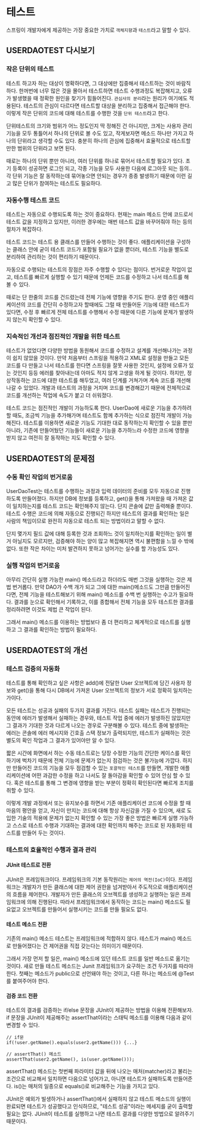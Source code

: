 # 테스트
스프링이 개발자에게 제공하는 가장 중요한 가치로 `객체지향`과 `테스트`라고 말할 수 있다.

## USERDAOTEST 다시보기
### 작은 단위의 테스트
테스트 하고자 하는 대상이 명확하다면, 그 대상에만 집중해서 테스트하는 것이 바람직하다.
한꺼번에 너무 많은 것을 몰아서 테스트하면 테스트 수행과정도 복잡해지고, 오류가 발생했을 때 정확한 원인을 찾기가 힘들어진다.
`관심사의 분리`라는 원리가 여기에도 적용된다.
테스트의 관심이 다르다면 테스트할 대상을 분리하고 집중해서 접근해야 한다.
이렇게 작은 단위의 코드에 대해 테스트를 수행한 것을 `단위 테스트`라고 한다.

단위테스트의 크기와 범위가 어느 정도인지 딱 정해진 건 아니지만, 크게는 사용자 관리 기능을 모두 통틀어서 하나의 단위로 볼 수도 있고, 작게보자면 메소드 하나만 가지고 하나의 단위라고 생각할 수도 있다. 충분히 하나의 관심에 집중해서 효율적으로 테스트할 만한 범위의 단위라고 보면 된다.

때로는 하나의 단위 뿐만 아니라, 여러 단위를 하나로 묶어서 테스트할 필요가 있다.
초기 등록이 성공하면 로그인 되고, 각종 기능을 모두 사용한 다음에 로그아웃 되는 등의..
각 단위 기능은 잘 동작하는데 묶어놓으면 안되는 경우가 종종 발생하기 때문에 이런 길고 많은 단위가 참여하는 테스트도 필요하다.

### 자동수행 테스트 코드
테스트는 자동으로 수행되도록 하는 것이 중요하다.
현재는 main 메소드 안에 코드로서 테스트 값을 지정하고 있지만, 이러한 경우에는 매번 테스트 값을 바꾸어줘야 하는 등의 절차가 복잡하다.

테스트 코드는 테스트 용 클래스를 만들어 수행하는 것이 좋다.
애플리케이션을 구성하는 클래스 안에 굳이 테스트 코드가 포함될 필요가 없을 뿐더러, 테스트 기능을 별도로 분리하여 관리하는 것이 편리하기 때문이다.

자동으로 수행되는 테스트의 장점은 자주 수행할 수 있다는 점이다.
번거로운 작업이 없고, 테스트를 빠르게 실행할 수 있기 때문에 언제든 코드를 수정하고 나서 테스트를 해 볼 수 있다.

때로는 단 한줄의 코드를 건드렸는데 전체 기능에 영향을 주기도 한다.
운영 중인 애플리케이션의 코드를 간단히 수정하고자 할때에도 그럴 때 만들어둔 기능에 대한 테스트가 있다면, 수정 후 빠르게 전체 테스트를 수행해서 수정 때문에 다른 기능에 문제가 발생하지 않는지 확인할 수 있다.

### 지속적인 개선과 점진적인 개발을 위한 테스트
테스트가 없었다면 다양한 방법을 동원해서 코드를 수정하고 설계를 개선해나가는 과정이 쉽지 않았을 것이다.
만약 처음부터 스프링을 적용하고 XML로 설정을 만들고 모든 코드를 다 만들고 나서 테스트를 한다면 스프링을 잘못 사용한 것인지, 설정에 오류가 있는 것인지 등등 에러를 찾아내는데 아마도 적지 않게 고생을 하게 될 것이다.
하지만, 정상작동하는 코드에 대한 테스트를 해두었고, 여러 단계를 거쳐가며 계속 코드를 개선해나갈 수 있었다.
개발과 테스트의 과정을 거치며 코드를 변경해갔기 때문에 전체적으로 코드를 개선하는 작업에 속도가 붙고 더 쉬워졌다.

테스트 코드는 점진적인 개발이 가능하도록 한다.
UserDao에 새로운 기능을 추가하려 할 때도, 조금씩 기능을 추가해가며 테스트도 함께 추가하는 식으로 점진적 개발이 가능해진다.
테스트를 이용하면 새로운 기능도 기대한 대로 동작하는지 확인할 수 있을 뿐만 아니라, 기존에 만들어뒀던 기능들이 새로운 기능을 추가하느라 수정한 코드에 영향을 받지 않고 여전히 잘 동작하는 지도 확인할 수 있다.

## USERDAOTEST의 문제점
### 수동 확인 작업의 번거로움
UserDaoTest는 테스트를 수행하는 과정과 입력 데이터의 준비를 모두 자동으로 진행하도록 만들어졌다. 
하지만 DB에 정보를 등록하고, get()을 통해 가져왔을 때 가져온 값이 일치하는지를 테스트 코드는 확인해주지 않는다.
단지 콘솔에 값만 출력해줄 뿐이다.
테스트 수행은 코드에 의해 자동으로 진행되긴 하지만 테스트의 결과를 확인하는 일은 사람의 책임이므로 완전히 자동으로 테스트 되는 방법이라고 말할 수 없다.

단지 몇가지 필드 값에 대해 등록한 것과 조회하느 것이 일치하는지를 확인하는 일이 별거 아닐지도 모르지만, 검증해야 하는 양이 많고 복잡해지면 역시 불편함을 느낄 수 밖에 없다.
또한 작은 차이는 미처 발견하지 못하고 넘어가는 실수를 할 가능성도 있다.

### 실행 작업의 번거로움
아무리 간단히 실행 가능한 main() 메소드라고 하더라도 매번 그것을 실행하는 것은 제법 번거롭다.
만약 DAO가 수백 개가 되고 그에 대한 main()메소드도 그만큼 만들어진다면, 전체 기능을 테스트해보기 위해 main() 메소드를 수백 번 실행하는 수고가 필요하다.
결과를 눈으로 확인해서 기록하고, 이를 종합해서 전체 기능을 모두 테스트한 결과를 정리하려면 이것도 제법 큰 작업이 된다.

그래서 main() 메소드를 이용하는 방법보다 좀 더 편리하고 체계적으로 테스트를 실행하고 그 결과를 확인하는 방법이 필요하다.

## USERDAOTEST의 개선
### 테스트 검증의 자동화
테스트를 통해 확인하고 싶은 사항은 add()에 전달한 User 오브젝트에 담긴 사용자 정보와 get()을 통해 다시 DB에서 가져온 User 오브젝트의 정보가 서로 정확히 일치하는가이다.

모든 테스트는 성공과 실패의 두가지 결과를 가진다.
테스트 실패는 테스트가 진행되는 동안에 에러가 발생해서 실패하는 경우와, 테스트 작업 중에 에러가 발생하진 않았지만 그 결과가 기대한 것과 다르게 나오는 경우로 구분해볼 수 있다.
테스트 중에 발생하는 에러는 콘솔에 에러 메시지와 긴호출 스택 정보가 출력되지만, 테스트가 실패하는 것은 별도의 확인 작업과 그 결과가 있어야만 알 수 있다.

짧은 시간에 화면에서 하는 수동 테스트로는 당장 수정한 기능의 간단한 케이스를 확인하기에 벅차기 때문에 전체 기능에 문제가 없는지 점검하는 것은 불가능에 가깝다.
하지만 만들어진 코드의 기능을 모두 점검할 수 있는 `포괄적인 테스트`를 만들면, 개발한 애플리케이션에 어떤 과감한 수정을 하고 나서도 잘 돌아감을 확인할 수 있어 안심 할 수 있다.
혹은 테스트를 통해 그 변경에 영향을 받는 부분이 정확히 확인된다면 빠르게 조치를 취할 수 있다.

이렇게 개발 과정에서 또는 유지보수를 하면서 기존 애플리케이션 코드에 수정을 할 때 마음의 평안을 얻고, 자신이 만지는 코드에 대해 항상 자신감을 가질 수 있으며, 새로 도입한 기술의 적용에 문제가 없는지 확인할 수 있는 가장 좋은 방법은 빠르게 실행 가능하고 스스로 테스트 수행과 기대하는 결과에 대한 확인까지 해주는 코드로 된 자동화된 테스트를 만들어 두는 것이다.

### 테스트의 효율적인 수행과 결과 관리
#### JUnit 테스트로 전환
JUnit은 프레임워크이다.
프레임워크의 기본 동작원리는 `제어의 역전(IoC)`이다.
프레임워크는 개발자가 만든 클래스에 대한 제어 권한을 넘겨받아서 주도적으로 애플리케이션의 흐름을 제어한다.
개발자가 만든 클래스의 오브젝트를 생성하고 실행하는 일은 프레임워크에 의해 진행된다.
따라서 프레임워크에서 동작하는 코드는 main() 메소드도 필요없고 오브젝트를 만들어서 실행시키는 코드를 만들 필요도 없다.

#### 테스트 메소드 전환
기존의 main() 메소드 테스트는 프레임워크에 적합하지 않다.
테스트가 main() 메소드로 만들어졌다는 건 제어권을 직접 갖는다는 의미이기 때문이다.

그래서 가장 먼저 할 일은, main() 메소드에 있던 테스트 코드를 일반 메소드로 옮기는 것이다.
새로 만들 테스트 메소드는 Junit 프레임워크가 요구하는 조건 두가지를 따라야 한다.
첫째는 메소드가 public으로 선언돼야 하는 것이고, 다른 하나는 메소드에 @Test를 붙여주어야 한다.

#### 검증 코드 전환
테스트의 결과를 검증하는 if/else 문장을 JUnit이 제공하는 방법을 이용해 전환해보자.
if 문장을 JUnit이 제공해주는 assertThat이라는 스태틱 메소드를 이용해 다음과 같이 변경할 수 있다.
~~~
// if문
if(!user.getName().equals(user2.getName())) {...}

// assertThat() 메소드
assertThat(user2.getName(), is(user.getName()));
~~~

assertThat() 메소드는 첫번째 파라미터 값을 뒤에 나오는 매처(matcher)라고 불리는 조건으로 비교해서 일치하면 다음으로 넘어가고, 아니면 테스트가 실패하도록 만들어준다.
is()는 매처의 일종으로 equals()로 비교해주는 기능을 가지고 있다.

JUnit은 예외가 빌생하거나 assertThat()에서 실패하지 않고 테스트 메소드의 실행이 완료되면 테스트가 성공했다고 인식하므로, "테스트 성공"이라는 메세지를 굳이 출력할 필요는 없다.
JUnit이 테스트를 실행하고 나면 테스트 결과를 다양한 방법으로 알려주기 때문이다.
